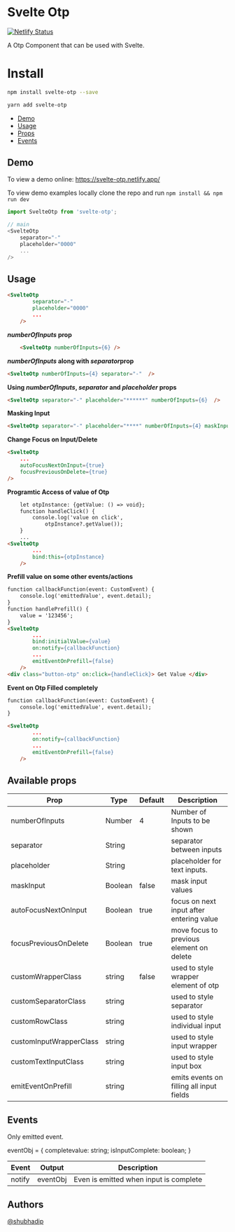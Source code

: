 
# Svelte Otp 

[![Netlify Status](https://api.netlify.com/api/v1/badges/01cc3b58-429a-41d5-b1d4-f96641a3245f/deploy-status)](https://app.netlify.com/sites/svelte-otp/deploys)

A Otp Component that can be used with Svelte. 

# Install
``` bash
npm install svelte-otp --save

yarn add svelte-otp
```

- [Demo](#demo)
- [Usage](#usage)
- [Props](#available-props)
- [Events](#events)

## Demo

To view a demo online: <https://svelte-otp.netlify.app/>

To view demo examples locally clone the repo and run `npm install && npm run dev`

``` javascript
import SvelteOtp from 'svelte-otp';

// main 
<SvelteOtp	
    separator="-"
    placeholder="0000"
    ...
/>
```

## Usage

``` html
<SvelteOtp	
		separator="-"
		placeholder="0000"
        ...
	/>
```

***numberOfInputs* prop**

``` html
    <SvelteOtp numberOfInputs={6} />
```
***numberOfInputs* along with *separator*prop**
``` html
<SvelteOtp numberOfInputs={4} separator="-"  />
```
**Using *numberOfInputs*, *separator* and *placeholder* props**
``` html
<SvelteOtp separator="-" placeholder="******" numberOfInputs={6}  />
```
**Masking Input**
``` html
<SvelteOtp separator="-" placeholder="****" numberOfInputs={4} maskInput={true} />
```
**Change Focus on Input/Delete**
``` html
<SvelteOtp 
	...
	autoFocusNextOnInput={true}
	focusPreviousOnDelete={true}
/>
```
**Programtic Access of value of Otp**
```html
    let otpInstance: {getValue: () => void};
    function handleClick() {
        console.log('value on click', 
            otpInstance?.getValue());
    }
	...
<SvelteOtp 
		...
		bind:this={otpInstance}
	/>
```

**Prefill value on some other events/actions**
``` html
function callbackFunction(event: CustomEvent) {
    console.log('emittedValue', event.detail);
}
function handlePrefill() {
    value = '123456';
}
<SvelteOtp
		...
        bind:initialValue={value}
		on:notify={callbackFunction}
		...
		emitEventOnPrefill={false}
	/>
<div class="button-otp" on:click={handleClick}> Get Value </div>
```

**Event on Otp Filled completely**
``` html
function callbackFunction(event: CustomEvent) {
    console.log('emittedValue', event.detail);
}

<SvelteOtp
		...
		on:notify={callbackFunction}
		...
		emitEventOnPrefill={false}
	/>
```

## Available props

| Prop                          | Type            | Default     | Description                              |
|-------------------------------|-----------------|-------------|------------------------------------------|
| numberOfInputs                | Number          |     4       | Number of Inputs to be shown             |
| separator                     | String          |             | separator between inputs                 |
| placeholder                   | String          |             | placeholder for text inputs.             |
| maskInput                     | Boolean         | false       | mask input values                        |
| autoFocusNextOnInput          | Boolean         | true        | focus on next input after entering value              |
| focusPreviousOnDelete         | Boolean         | true        | move focus to previous element on delete                   |
| customWrapperClass            | string          | false       | used to style wrapper element of otp                |
| customSeparatorClass          | string          |             | used to style separator                   |
| customRowClass                | string          |           	| used to style individual input                   |
| customInputWrapperClass       | string	      |        		| used to style input wrapper                    |
| customTextInputClass          | string          |        		| used to style input box                   |
| emitEventOnPrefill            | string          |        		| emits events on filling all input fields                   |

## Events

Only emitted event.

eventObj = {
            completevalue: string;
            isInputComplete: boolean;
        }

| Event             | Output     | Description                          |
|-------------------|------------|--------------------------------------|
| notify            |  eventObj  | Even is emitted when input is complete                 |

## Authors
[@shubhadip](https://www.github.com/shubhadip)
